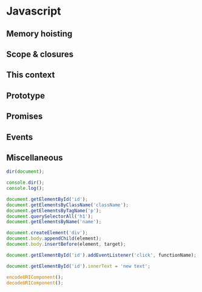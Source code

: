 # Javascript
## Memory hoisting
## Scope & closures
## This context
## Prototype
## Promises
## Events

## Miscellaneous
```javascript
dir(document);
```
```javascript
console.dir();
console.log();
```
```javascript
document.getElementById('id');
document.getElementsByClassName('className');
document.getElementsByTagName('p');
document.querySelectorAll('h1');
document.getElementsByName('name');

document.createElement('div');
document.body.appendChild(element);
document.body.insertBefore(element, target);

document.getElementById('id').addEventListener('click', functionName);
```

```javascript
document.getElementById('id').innerText = 'new text';
```

```javascript
encodeURIComponent();
decodeURIComponent();
```
